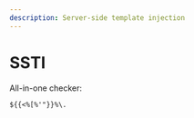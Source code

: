 ```yaml
---
description: Server-side template injection
---
```


# SSTI

All-in-one checker:

```
${{<%[%'"}}%\.
```
